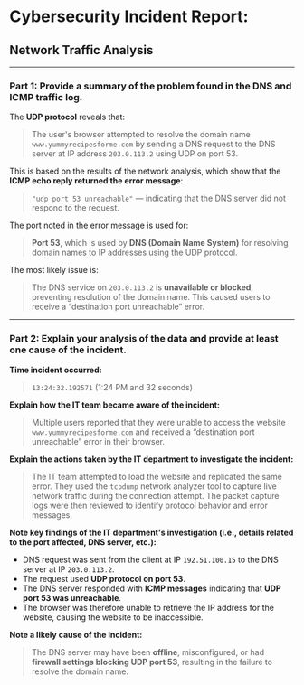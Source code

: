 # Cybersecurity Incident Report:  
## Network Traffic Analysis

---

### Part 1: Provide a summary of the problem found in the DNS and ICMP traffic log.

The **UDP protocol** reveals that:

> The user's browser attempted to resolve the domain name `www.yummyrecipesforme.com` by sending a DNS request to the DNS server at IP address `203.0.113.2` using UDP on port 53.

This is based on the results of the network analysis, which show that the **ICMP echo reply returned the error message**:

> `"udp port 53 unreachable"` — indicating that the DNS server did not respond to the request.

The port noted in the error message is used for:

> **Port 53**, which is used by **DNS (Domain Name System)** for resolving domain names to IP addresses using the UDP protocol.

The most likely issue is:

> The DNS service on `203.0.113.2` is **unavailable or blocked**, preventing resolution of the domain name. This caused users to receive a “destination port unreachable” error.

---

### Part 2: Explain your analysis of the data and provide at least one cause of the incident.

**Time incident occurred:**  
> `13:24:32.192571` (1:24 PM and 32 seconds)

**Explain how the IT team became aware of the incident:**  
> Multiple users reported that they were unable to access the website `www.yummyrecipesforme.com` and received a “destination port unreachable” error in their browser.

**Explain the actions taken by the IT department to investigate the incident:**  
> The IT team attempted to load the website and replicated the same error. They used the `tcpdump` network analyzer tool to capture live network traffic during the connection attempt. The packet capture logs were then reviewed to identify protocol behavior and error messages.

**Note key findings of the IT department's investigation (i.e., details related to the port affected, DNS server, etc.):**  
- DNS request was sent from the client at IP `192.51.100.15` to the DNS server at IP `203.0.113.2`.  
- The request used **UDP protocol on port 53**.  
- The DNS server responded with **ICMP messages** indicating that **UDP port 53 was unreachable**.  
- The browser was therefore unable to retrieve the IP address for the website, causing the website to be inaccessible.

**Note a likely cause of the incident:**  
> The DNS server may have been **offline**, misconfigured, or had **firewall settings blocking UDP port 53**, resulting in the failure to resolve the domain name.
